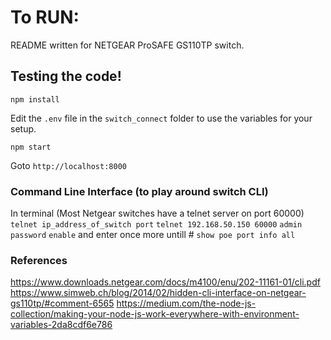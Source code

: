 # To RUN:
README written for NETGEAR ProSAFE GS110TP switch.

## Testing the code!

```npm install```

Edit the  ```.env``` file in the ```switch_connect``` folder to use the variables for your setup.

```npm start```

Goto ```http://localhost:8000```


### Command Line Interface (to play around switch CLI)

In terminal (Most Netgear switches have a telnet server on port 60000)
```telnet ip_address_of_switch port```
```telnet 192.168.50.150 60000```
```admin```
```password```
```enable``` and enter once more untill #
```show poe port info all```


### References
https://www.downloads.netgear.com/docs/m4100/enu/202-11161-01/cli.pdf
https://www.simweb.ch/blog/2014/02/hidden-cli-interface-on-netgear-gs110tp/#comment-6565
https://medium.com/the-node-js-collection/making-your-node-js-work-everywhere-with-environment-variables-2da8cdf6e786 